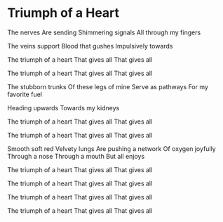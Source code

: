 # Triumph of a Heart

The nerves
Are sending
Shimmering signals
All through my fingers

The veins support
Blood that gushes
Impulsively towards

The triumph of a heart
That gives all
That gives all

The triumph of a heart
That gives all
That gives all

The stubborn trunks
Of these legs of mine
Serve as pathways
For my favorite fuel

Heading upwards
Towards my kidneys

The triumph of a heart
That gives all
That gives all

The triumph of a heart
That gives all
That gives all

Smooth soft red
Velvety lungs
Are pushing a network
Of oxygen joyfully
Through a nose
Through a mouth
But all enjoys

The triumph of a heart
That gives all
That gives all

The triumph of a heart
That gives all
That gives all

The triumph of a heart
That gives all
That gives all

The triumph of a heart
That gives all
That gives all
